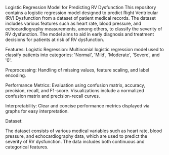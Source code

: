 Logistic Regression Model for Predicting RV Dysfunction
This repository contains a logistic regression model designed to predict Right Ventricular (RV) Dysfunction from a dataset of patient medical records. The dataset includes various features such as heart rate, blood pressure, and echocardiography measurements, among others, to classify the severity of RV dysfunction. The model aims to aid in early diagnosis and treatment decisions for patients at risk of RV dysfunction.

Features:
Logistic Regression: Multinomial logistic regression model used to classify patients into categories: 'Normal', 'Mild', 'Moderate', 'Severe', and '0'.

Preprocessing: Handling of missing values, feature scaling, and label encoding.

Performance Metrics: Evaluation using confusion matrix, accuracy, precision, recall, and F1-score. Visualizations include a normalized confusion matrix and precision-recall curves.

Interpretability: Clear and concise performance metrics displayed via graphs for easy interpretation.

Dataset:

The dataset consists of various medical variables such as heart rate, blood pressure, and echocardiography data, which are used to predict the severity of RV dysfunction. The data includes both continuous and categorical features.


